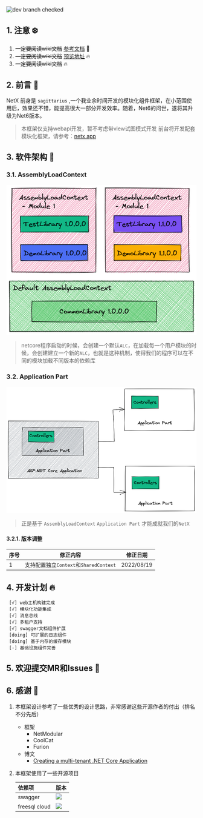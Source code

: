 ##
![dev branch checked](https://github.com/zeke202207/NetX/workflows/netx/badge.svg?branch=dev)

##  1. <a name=':snowflake:'></a>注意 :snowflake:
1. ~~一定要阅读wiki文档~~ [参考文档](http://doc.netx.net.cn) 🤣
2. ~~一定要阅读wiki文档~~ [预览地址](http://www.netx.net.cn) :fire:
3. ~~一定要阅读wiki文档~~ :fire: 

##  2. <a name=':book:'></a>前言 :book:

<!-- https://www.webfx.com/tools/emoji-cheat-sheet/ -->

NetX 前身是 ``` sagittarius ``` ,一个我业余时间开发的模块化组件框架，在小范围使用后，效果还不错，能提高很大一部分开发效率。随着，Net6的问世，遂将其升级为Net6版本。

> 本框架仅支持webapi开发，暂不考虑带view试图模式开发
> 前台将开发配套模块化框架，请参考：[netx app](https://github.com/zeke202207/netx-app)

##  3. <a name=':rose:'></a>软件架构 :rose:

###  3.1. <a name='AssemblyLoadContext'></a>AssemblyLoadContext

![assemblyloadcontext](./doc/images/netx-arch.png#pic_center)

> netcore程序启动的时候，会创建一个默认```ALC```，在加载每一个用户模块的时候，会创建建立一个新的```ALC```，也就是这种机制，使得我们的程序可以在不同的模块加载不同版本的依赖库

###  3.2. <a name='ApplicationPart'></a>Application Part

![applicationpart](./doc/images/netx-apppart-arch.png#pic_center)

> 正是基于 ```AssemblyLoadContext``` ```Application Part``` 才能成就我们的```NetX```

####  3.2.1. <a name=''></a>**版本调整**


|序号|修正内容                                          | 修正日期  |
|--- | ---                                             | ---      |
|1   |支持配置独立```Context```和```SharedContext```    |2022/08/19|


##  4. <a name=':fire:'></a>开发计划 :fire:

     [√] web主机构建完成
     [√] 模块化功能集成 
     [√] 消息总线
     [√] 多租户支持
     [√] swagger文档组件扩展
     [doing] 可扩展的日志组件
     [doing] 基于内存的缓存模块
     [-] 基础设施组件完善
     

##  5. <a name='MRIssues:pray:'></a>欢迎提交MR和Issues :pray:


##  6. <a name=':pray:'></a>感谢 :pray:

1. 本框架设计参考了一些优秀的设计思路，非常感谢这些开源作者的付出（排名不分先后）

     * 框架
          - NetModular
          - CoolCat
          - Furion
     * 博文
          - [Creating a multi-tenant .NET Core Application](https://michael-mckenna.com/multi-tenant-asp-dot-net-core-application-tenant-resolution)

2. 本框架使用了一些开源项目

     <!-- 图标生成工具 :https://shields.io/category/version -->
     
     | 依赖项  |  版本|
     |  ----  | ---- |     
     | swagger | <img src="https://img.shields.io/badge/swagger-6.4.0-blue"/>  |
     | freesql cloud | <img src="https://img.shields.io/badge/freesql cloud-1.5.2-blue"/>  |

             
